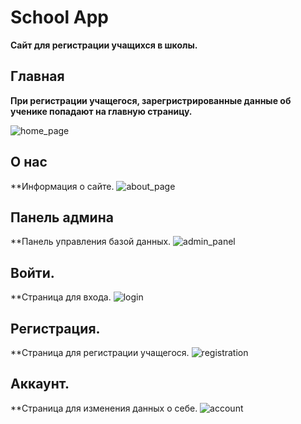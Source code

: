 # School App

**Сайт для регистрации учащихся в школы.**


## Главная

**При регистрации учащегося, зарегристрированные данные об ученике попадают на главную страницу.**

![home_page](https://user-images.githubusercontent.com/94980092/160334159-533e622f-d08e-496f-8d18-ed7c04dbd5d6.PNG)


## О нас

**Информация о сайте.
![about_page](https://user-images.githubusercontent.com/94980092/160333574-a392a084-71a3-4d00-97ae-1ce5fcaa0463.PNG)


## Панель админа

**Панель управления базой данных.
![admin_panel](https://user-images.githubusercontent.com/94980092/160333583-c5f65094-3930-4755-b484-9df356bcd6f7.PNG)


## Войти.

**Страница для входа.
![login](https://user-images.githubusercontent.com/94980092/160333591-c92b8540-8d8f-49bb-92c6-ab66e3a0ff57.PNG)


## Регистрация.

**Страница для регистрации учащегося.
![registration](https://user-images.githubusercontent.com/94980092/160333601-8519fac4-623e-4fe0-9cc7-41ba1f716cbe.PNG)


## Аккаунт.

**Страница для изменения данных о себе.
![account](https://user-images.githubusercontent.com/94980092/160333606-5fdb2971-9ba6-4e90-924d-ee21133158e9.PNG)

